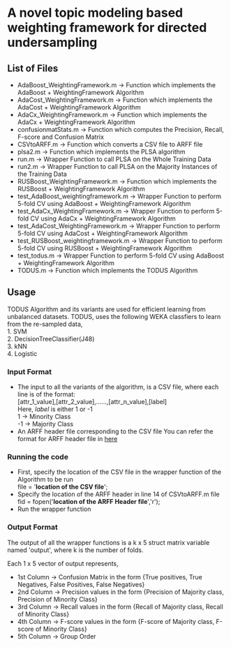 # A novel topic modeling based weighting framework for directed undersampling

## List of Files
* AdaBoost_WeightingFramework.m -> Function which implements the AdaBoost + WeightingFramework Algorithm 
* AdaCost_WeightingFramework.m -> Function which implements the AdaCost + WeightingFramework Algorithm
* AdaCx_WeightingFramework.m -> Function which implements the AdaCx + WeightingFramework Algorithm
* confusionmatStats.m -> Function which computes the Precision, Recall, F-score and Confusion Matrix 
* CSVtoARFF.m -> Function which converts a CSV file to ARFF file
* plsa2.m -> Function which implements the PLSA algorithm
* run.m -> Wrapper Function to call PLSA on the Whole Training Data
* run2.m -> Wrapper Function to call PLSA on the Majority Instances of the Training Data
* RUSBoost_WeightingFramework.m -> Function which implements the RUSBoost + WeightingFramework Algorithm
* test_AdaBoost_weightingframework.m -> Wrapper Function to perform 5-fold CV using AdaBoost + WeightingFramework Algorithm
* test_AdaCx_WeightingFramework.m -> Wrapper Function to perform 5-fold CV using AdaCx + WeightingFramework Algorithm
* test_AdaCost_WeightingFramework.m -> Wrapper Function to perform 5-fold CV using AdaCost + WeightingFramework Algorithm
* test_RUSBoost_weightingframework.m -> Wrapper Function to perform 5-fold CV using RUSBoost + WeightingFramework Algorithm
* test_todus.m -> Wrapper Function to perform 5-fold CV using AdaBoost + WeightingFramework Algorithm
* TODUS.m -> Function which implements the TODUS Algorithm

## Usage

TODUS Algorithm and its variants are used for efficient learning from unbalanced datasets. TODUS, uses the following WEKA classfiers to learn from the re-sampled data,</br>
	1. SVM</br>
	2. DecisionTreeClassifier(J48)</br>
	3. kNN</br>
	4. Logistic</br>

### Input Format

- The input to all the variants of the algorithm, is a CSV file, where each line is of the format:</br>
		[attr_1_value],[attr_2_value],......,[attr_n_value],[label]</br>
		Here, *label* is either 1 or -1</br>
    1 -> Minority Class</br>
	  -1 -> Majority Class
- An ARFF header file corresponding to the CSV file
		You can refer the format for ARFF header file in [here](http://www.cs.waikato.ac.nz/ml/weka/arff.html)
		
### Running the code

* First, specify the location of the CSV file in the wrapper function of the Algorithm to be run</br>
		file = '**location of the CSV file**'; 
* Specify the location of the ARFF header in line 14 of CSVtoARFF.m file</br>
		fid = fopen('**location of the ARFF Header file**','r');
* Run the wrapper function
		
### Output Format

The output of all the wrapper functions is a k x 5 struct matrix variable named 'output', where k is the number of folds.

Each 1 x 5 vector of output represents,
* 1st Column -> Confusion Matrix in the form {True positives, True Negatives, False Positives, False Negatives}
* 2nd Column -> Precision values in the form {Precision of Majority class, Precision of Minority Class}
* 3rd Column -> Recall values in the form {Recall of Majority class, Recall of Minority Class}
* 4th Column -> F-score values in the form {F-score of Majority class, F-score of Minority Class}
* 5th Column -> Group Order